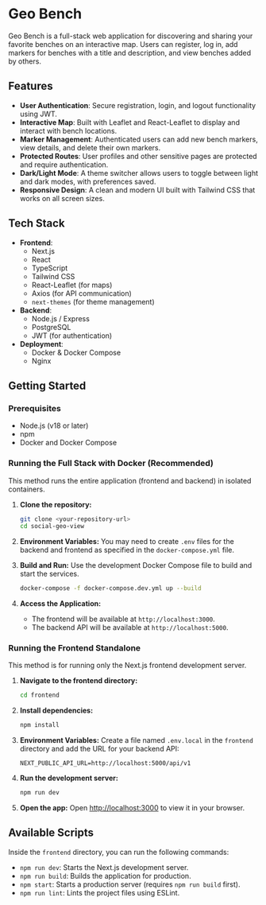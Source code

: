 # Geo Bench

Geo Bench is a full-stack web application for discovering and sharing your favorite benches on an interactive map. Users can register, log in, add markers for benches with a title and description, and view benches added by others.

## Features

- **User Authentication**: Secure registration, login, and logout functionality using JWT.
- **Interactive Map**: Built with Leaflet and React-Leaflet to display and interact with bench locations.
- **Marker Management**: Authenticated users can add new bench markers, view details, and delete their own markers.
- **Protected Routes**: User profiles and other sensitive pages are protected and require authentication.
- **Dark/Light Mode**: A theme switcher allows users to toggle between light and dark modes, with preferences saved.
- **Responsive Design**: A clean and modern UI built with Tailwind CSS that works on all screen sizes.

## Tech Stack

- **Frontend**:
  - Next.js
  - React
  - TypeScript
  - Tailwind CSS
  - React-Leaflet (for maps)
  - Axios (for API communication)
  - `next-themes` (for theme management)
- **Backend**:
  - Node.js / Express
  - PostgreSQL
  - JWT (for authentication)
- **Deployment**:
  - Docker & Docker Compose
  - Nginx

## Getting Started

### Prerequisites

- Node.js (v18 or later)
- npm
- Docker and Docker Compose

### Running the Full Stack with Docker (Recommended)

This method runs the entire application (frontend and backend) in isolated containers.

1.  **Clone the repository:**

    ```bash
    git clone <your-repository-url>
    cd social-geo-view
    ```

2.  **Environment Variables:**
    You may need to create `.env` files for the backend and frontend as specified in the `docker-compose.yml` file.

3.  **Build and Run:**
    Use the development Docker Compose file to build and start the services.

    ```bash
    docker-compose -f docker-compose.dev.yml up --build
    ```

4.  **Access the Application:**
    - The frontend will be available at `http://localhost:3000`.
    - The backend API will be available at `http://localhost:5000`.

### Running the Frontend Standalone

This method is for running only the Next.js frontend development server.

1.  **Navigate to the frontend directory:**

    ```bash
    cd frontend
    ```

2.  **Install dependencies:**

    ```bash
    npm install
    ```

3.  **Environment Variables:**
    Create a file named `.env.local` in the `frontend` directory and add the URL for your backend API:

    ```
    NEXT_PUBLIC_API_URL=http://localhost:5000/api/v1
    ```

4.  **Run the development server:**

    ```bash
    npm run dev
    ```

5.  **Open the app:**
    Open [http://localhost:3000](http://localhost:3000) to view it in your browser.

## Available Scripts

Inside the `frontend` directory, you can run the following commands:

- `npm run dev`: Starts the Next.js development server.
- `npm run build`: Builds the application for production.
- `npm start`: Starts a production server (requires `npm run build` first).
- `npm run lint`: Lints the project files using ESLint.
